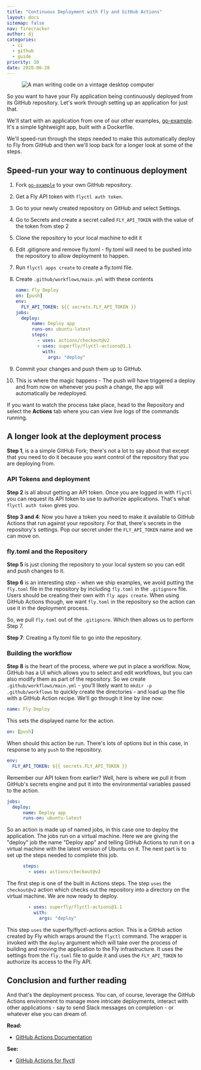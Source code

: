 ```yaml
---
title: "Continuous Deployment with Fly and GitHub Actions"
layout: docs
sitemap: false
nav: firecracker
author: dj
categories:
  - ci
  - github
  - guide
priority: 10
date: 2020-06-20
---
```


<figure class="flex ai:center jc:center w:full r:lg overflow:off mb:4">
  <img class="m:0" src="/public/images/continuous-deployment.jpg" alt="A man writing code on a vintage desktop computer" class="w:full h:full fit:cover">
</figure>

So you want to have your Fly application being continuously deployed from its GitHub repository. Let's work through setting up an application for just that.

We'll start with an application from one of our other examples, [go-example](https://github.com/fly-apps/go-example). It's a simple lightweight app, built with a Dockerfile.

We'll speed-run through the steps needed to make this automatically deploy to Fly from GitHub and then we'll loop back for a longer look at some of the steps. 

## Speed-run your way to continuous deployment

1.  Fork [`go-example`](https://github.com/fly-apps/go-example) to your own GitHub repository.
2.  Get a Fly API token with `flyctl auth token`.
3.  Go to your newly created repository on GitHub and select Settings.
4.  Go to Secrets and create a secret called `FLY_API_TOKEN` with the value of the token from step 2
5.  Clone the repository to your local machine to edit it
6.  Edit .gitignore and remove fly.toml - fly.toml will need to be pushed into the repository to allow deployment to happen.
7.  Run `flyctl apps create` to create a fly.toml file.
8.  Create `.github/workflows/main.yml` with these contents
    ```yaml
    name: Fly Deploy
    on: [push]
    env:
      FLY_API_TOKEN: ${{ secrets.FLY_API_TOKEN }}
    jobs:
      deploy:
          name: Deploy app
          runs-on: ubuntu-latest
          steps:
            - uses: actions/checkout@v2
            - uses: superfly/flyctl-actions@1.1
              with:
                args: "deploy"
    ```      
    
9.  Commit your changes and push them up to GitHub.
10. This is where the magic happens - The push will have triggered a deploy and from now on whenever you push a change, the app will automatically be redeployed.

If you want to watch the process take place, head to the Repository and select the **Actions** tab where you can view live logs of the commands running.

## A longer look at the deployment process

**Step 1**, is a a simple GitHub Fork; there's not a lot to say about that except that you need to do it because you want control of the repository that you are deploying from.

### API Tokens and deployment

**Step 2** is all about getting an API token. Once you are logged in with `flyctl` you can request its API token to use to authorize applications. That's what `flyctl auth token` gives you.

**Step 3 and 4**: Now you have a token you need to make it available to GitHub Actions that run against your repository. For that, there's secrets in the repository's settings. Pop our secret under the `FLY_API_TOKEN` name and we can move on.

### fly.toml and the Repository

**Step 5** is just cloning the repository to your local system so you can edit and push changes to it.

**Step 6** is an interesting step - when we ship examples, we avoid putting the `fly.toml` file in the repository by including `fly.toml` in the `.gitignore` file. Users should be creating their own with `fly apps create`. When using GitHub Actions though, we want `fly.toml` in the repository so the action can use it in the deployment process. 

So, we pull `fly.toml` out of  the `.gitignore`. Which then allows us to perform Step 7.

**Step 7**: Creating a fly.toml file to go into the repository.

### Building the workflow

**Step 8** is the heart of the process, where we put in place a workflow. Now, GitHub has a UI which allows you to select and edit workflows, but you can also modify them as part of the repository. So we create `.github/workflows/main.yml` - you'll likely want to `mkdir -p .github/workflows` to quickly create the directories - and load up the file with a GitHub Action recipe. We'll go through it line by line now:

```yaml
name: Fly Deploy
```

This sets the displayed name for the action.

```yaml
on: [push]
```

When should this action be run. There's lots of options but in this case, in response to any `push` to the repository.

```yaml
env:
  FLY_API_TOKEN: ${{ secrets.FLY_API_TOKEN }}
```

Remember our API token from earlier? Well, here is where we pull it from GitHub's secrets engine and put it into the environmental variables passed to the action.

```yaml
jobs:
  deploy:
      name: Deploy app
      runs-on: ubuntu-latest
```

So an action is made up of named jobs, in this case one to deploy the application. The jobs run on a virtual machine. Here we are giving the "deploy" job the name "Deploy app" and telling GitHub Actions to run it on a virtual machine with the latest version of Ubuntu on it. The next part is to set up the steps needed to complete this job.

```yaml
      steps:
        - uses: actions/checkout@v2
```

The first step is one of the built in Actions steps. The step `uses` the `checkout@v2` action which checks out the repository into a directory on the virtual machine. We are now ready to deploy.

```yaml
        - uses: superfly/flyctl-actions@1.1
          with:
            args: "deploy"
```

This step `uses` the superfly/flyctl-actions action. This is a GitHub action created by Fly which wraps around the `flyctl` command. The wrapper is invoked with the `deploy` argument which will take over the process of building and moving the application to the Fly infrastructure. It uses the settings from the `fly.toml` file to guide it and uses the `FLY_API_TOKEN` to authorize its access to the Fly API.

## Conclusion and further reading

And that's the deployment process. You can, of course, leverage the GitHub Actions environment to manage more intricate deployments, interact with other applications - say to send Slack messages on completion - or whatever else you can dream of.

**Read:**

* [GitHub Actions Documentation](https://help.github.com/en/actions)

**See:**

* [GitHub Actions for flyctl](https://github.com/superfly/flyctl-actions)





